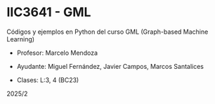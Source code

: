 # IIC3641 - GML
Códigos y ejemplos en Python del curso GML (Graph-based Machine Learning)

* Profesor: Marcelo Mendoza
* Ayudante: Miguel Fernández, Javier Campos, Marcos Santalices

* Clases: L:3, 4 (BC23)

2025/2

